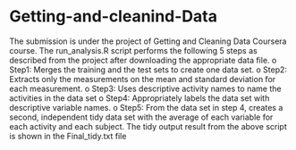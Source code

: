 # Getting-and-cleanind-Data

The submission is under the project of Getting and Cleaning Data Coursera course. The run_analysis.R script performs the following 5 steps as described from the project after downloading the appropriate data file. 
o	Step1: Merges the training and the test sets to create one data set.
o	Step2: Extracts only the measurements on the mean and standard deviation for each measurement.
o	Step3: Uses descriptive activity names to name the activities in the data set
o	Step4: Appropriately labels the data set with descriptive variable names.
o	Step5: From the data set in step 4, creates a second, independent tidy data set with the average of each variable for each activity and each subject.
The tidy output result from the above script is shown in the Final_tidy.txt file
